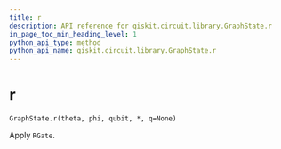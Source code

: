 ```yaml
---
title: r
description: API reference for qiskit.circuit.library.GraphState.r
in_page_toc_min_heading_level: 1
python_api_type: method
python_api_name: qiskit.circuit.library.GraphState.r
---
```


# r

<span id="qiskit.circuit.library.GraphState.r" />

`GraphState.r(theta, phi, qubit, *, q=None)`

Apply `RGate`.

